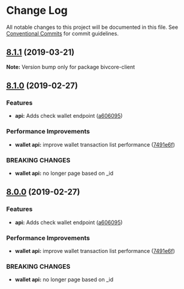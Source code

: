 # Change Log

All notable changes to this project will be documented in this file.
See [Conventional Commits](https://conventionalcommits.org) for commit guidelines.

## [8.1.1](https://github.com/matiu/bivcore/compare/v8.1.0...v8.1.1) (2019-03-21)

**Note:** Version bump only for package bivcore-client

## [8.1.0](https://github.com/nitsujlangston/bivcore/compare/v5.0.0-beta.44...v8.1.0) (2019-02-27)

### Features

* **api:** Adds check wallet endpoint ([a606095](https://github.com/nitsujlangston/bivcore/commit/a606095))

### Performance Improvements

* **wallet api:** improve wallet transaction list performance ([7491e6f](https://github.com/nitsujlangston/bivcore/commit/7491e6f))

### BREAKING CHANGES

* **wallet api:** no longer page based on _id

## [8.0.0](https://github.com/nitsujlangston/bivcore/compare/v5.0.0-beta.44...v8.0.0) (2019-02-27)

### Features

* **api:** Adds check wallet endpoint ([a606095](https://github.com/nitsujlangston/bivcore/commit/a606095))

### Performance Improvements

* **wallet api:** improve wallet transaction list performance ([7491e6f](https://github.com/nitsujlangston/bivcore/commit/7491e6f))

### BREAKING CHANGES

* **wallet api:** no longer page based on _id
